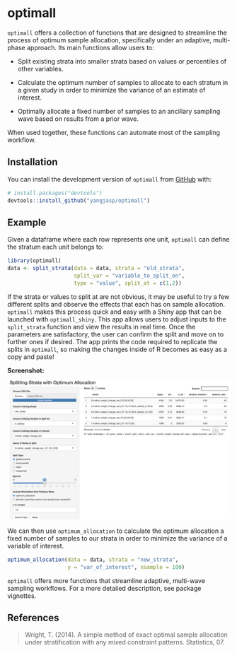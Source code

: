 
<!-- README.md is generated from README.Rmd. Please edit that file -->

# optimall

`optimall` offers a collection of functions that are designed to
streamline the process of optimum sample allocation, specifically under
an adaptive, multi-phase approach. Its main functions allow users to:

  - Split existing strata into smaller strata based on values or
    percentiles of other variables.

  - Calculate the optimum number of samples to allocate to each stratum
    in a given study in order to minimize the variance of an estimate of
    interest.

  - Optimally allocate a fixed number of samples to an ancillary
    sampling wave based on results from a prior wave.

When used together, these functions can automate most of the sampling
workflow.

## Installation

You can install the development version of `optimall` from
[GitHub](https://github.com/) with:

``` r
# install.packages("devtools")
devtools::install_github("yangjasp/optimall")
```

## Example

Given a dataframe where each row represents one unit, `optimall` can
define the stratum each unit belongs to:

``` r
library(optimall)
data <- split_strata(data = data, strata = "old_strata", 
                     split_var = "variable_to_split_on", 
                     type = "value", split_at = c(1,2))
```

If the strata or values to split at are not obvious, it may be useful to
try a few different splits and observe the effects that each has on
sample allocation. `optimall` makes this process quick and easy with a
Shiny app that can be launched with `optimall_shiny`. This app allows
users to adjust inputs to the `split_strata` function and view the
results in real time. Once the parameters are satisfactory, the user can
confirm the split and move on to further ones if desired. The app prints
the code required to replicate the splits in `optimall`, so making the
changes inside of R becomes as easy as a copy and paste\!

<b>Screenshot:</b>

![Alt text](inst/shiny-app/optimall_shiny/Screenshots/Screenshot1.png)

We can then use `optimum_allocation` to calculate the optimum allocation
a fixed number of samples to our strata in order to minimize the
variance of a variable of interest.

``` r
optimum_allocation(data = data, strata = "new_strata", 
                   y = "var_of_interest", nsample = 100)
```

`optimall` offers more functions that streamline adaptive, multi-wave
sampling workflows. For a more detailed description, see package
vignettes.

## References

> Wright, T. (2014). A simple method of exact optimal sample allocation
> under stratification with any mixed constraint patterns. Statistics,
> 07.
